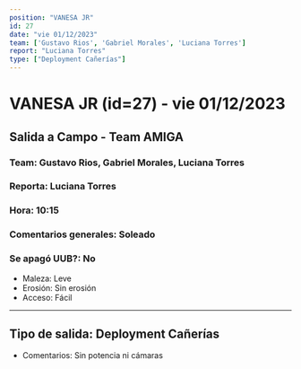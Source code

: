 ```yaml
---
position: "VANESA JR"
id: 27
date: "vie 01/12/2023"
team: ['Gustavo Rios', 'Gabriel Morales', 'Luciana Torres']
report: "Luciana Torres"
type: ["Deployment Cañerías"]
---
```


# VANESA JR (id=27) - vie 01/12/2023
## Salida a Campo - Team AMIGA
### Team: Gustavo Rios, Gabriel Morales, Luciana Torres
### Reporta: Luciana Torres
### Hora: 10:15
### Comentarios generales: Soleado
### Se apagó UUB?: No 
- Maleza: Leve
- Erosión: Sin erosión
- Acceso: Fácil

---------
## Tipo de salida: Deployment Cañerías
   - Comentarios: Sin potencia ni cámaras 
